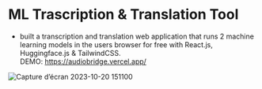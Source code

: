 # ML Trascription & Translation Tool

- built a transcription and translation web application that runs 2 machine learning models in the users browser for free with React.js, Huggingface.js & TailwindCSS. </br>
DEMO: https://audiobridge.vercel.app/


![Capture d’écran 2023-10-20 151100](https://github.com/raamlaa/free-scribe/assets/94558213/91f6f569-2c7c-48c0-9770-5aaac770dac6)







